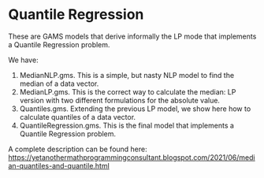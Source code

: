 # Quantile Regression

These are GAMS models that derive informally the LP mode that implements a Quantile Regression problem.

We have:

1. MedianNLP.gms. This is a simple, but nasty NLP model to find the median of a data vector.
2. MedianLP.gms. This is the correct way to calculate the median: LP version with two different formulations for the absolute value.
3. Quantiles.gms. Extending the previous LP model, we show here how to calculate quantiles of a data vector.
4. QuantileRegression.gms. This is the final model that implements a Quantile Regression problem.

A complete description can be found here: https://yetanothermathprogrammingconsultant.blogspot.com/2021/06/median-quantiles-and-quantile.html
